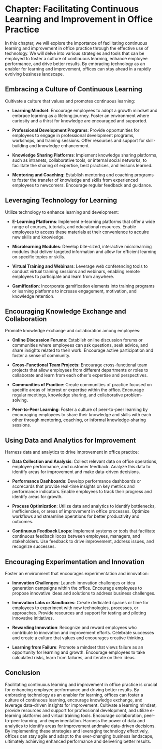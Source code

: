 Chapter: Facilitating Continuous Learning and Improvement in Office Practice
============================================================================

In this chapter, we will explore the importance of facilitating continuous learning and improvement in office practice through the effective use of technology. We will delve into various strategies and tools that can be employed to foster a culture of continuous learning, enhance employee performance, and drive better results. By embracing technology as an enabler for learning and improvement, offices can stay ahead in a rapidly evolving business landscape.

Embracing a Culture of Continuous Learning
------------------------------------------

Cultivate a culture that values and promotes continuous learning:

* **Learning Mindset**: Encourage employees to adopt a growth mindset and embrace learning as a lifelong journey. Foster an environment where curiosity and a thirst for knowledge are encouraged and supported.

* **Professional Development Programs**: Provide opportunities for employees to engage in professional development programs, workshops, and training sessions. Offer resources and support for skill-building and knowledge enhancement.

* **Knowledge Sharing Platforms**: Implement knowledge sharing platforms, such as intranets, collaborative tools, or internal social networks, to facilitate the sharing of expertise, best practices, and lessons learned.

* **Mentoring and Coaching**: Establish mentoring and coaching programs to foster the transfer of knowledge and skills from experienced employees to newcomers. Encourage regular feedback and guidance.

Leveraging Technology for Learning
----------------------------------

Utilize technology to enhance learning and development:

* **E-Learning Platforms**: Implement e-learning platforms that offer a wide range of courses, tutorials, and educational resources. Enable employees to access these materials at their convenience to acquire new skills and knowledge.

* **Microlearning Modules**: Develop bite-sized, interactive microlearning modules that deliver targeted information and allow for efficient learning on specific topics or skills.

* **Virtual Training and Webinars**: Leverage web conferencing tools to conduct virtual training sessions and webinars, enabling remote employees to participate and learn from anywhere.

* **Gamification**: Incorporate gamification elements into training programs or learning platforms to increase engagement, motivation, and knowledge retention.

Encouraging Knowledge Exchange and Collaboration
------------------------------------------------

Promote knowledge exchange and collaboration among employees:

* **Online Discussion Forums**: Establish online discussion forums or communities where employees can ask questions, seek advice, and share insights related to their work. Encourage active participation and foster a sense of community.

* **Cross-Functional Team Projects**: Encourage cross-functional team projects that allow employees from different departments or roles to collaborate and learn from each other's expertise and perspectives.

* **Communities of Practice**: Create communities of practice focused on specific areas of interest or expertise within the office. Encourage regular meetings, knowledge sharing, and collaborative problem-solving.

* **Peer-to-Peer Learning**: Foster a culture of peer-to-peer learning by encouraging employees to share their knowledge and skills with each other through mentoring, coaching, or informal knowledge-sharing sessions.

Using Data and Analytics for Improvement
----------------------------------------

Harness data and analytics to drive improvement in office practice:

* **Data Collection and Analysis**: Collect relevant data on office operations, employee performance, and customer feedback. Analyze this data to identify areas for improvement and make data-driven decisions.

* **Performance Dashboards**: Develop performance dashboards or scorecards that provide real-time insights on key metrics and performance indicators. Enable employees to track their progress and identify areas for growth.

* **Process Optimization**: Utilize data and analytics to identify bottlenecks, inefficiencies, or areas of improvement in office processes. Optimize workflows and streamline operations for better productivity and outcomes.

* **Continuous Feedback Loops**: Implement systems or tools that facilitate continuous feedback loops between employees, managers, and stakeholders. Use feedback to drive improvement, address issues, and recognize successes.

Encouraging Experimentation and Innovation
------------------------------------------

Foster an environment that encourages experimentation and innovation:

* **Innovation Challenges**: Launch innovation challenges or idea generation campaigns within the office. Encourage employees to propose innovative ideas and solutions to address business challenges.

* **Innovation Labs or Sandboxes**: Create dedicated spaces or time for employees to experiment with new technologies, processes, or approaches. Provide resources and support for testing and piloting innovative initiatives.

* **Rewarding Innovation**: Recognize and reward employees who contribute to innovation and improvement efforts. Celebrate successes and create a culture that values and encourages creative thinking.

* **Learning from Failure**: Promote a mindset that views failure as an opportunity for learning and growth. Encourage employees to take calculated risks, learn from failures, and iterate on their ideas.

Conclusion
----------

Facilitating continuous learning and improvement in office practice is crucial for enhancing employee performance and driving better results. By embracing technology as an enabler for learning, offices can foster a culture of continuous learning, encourage knowledge exchange, and leverage data-driven insights for improvement. Cultivate a learning mindset, provide resources and support for professional development, and utilize e-learning platforms and virtual training tools. Encourage collaboration, peer-to-peer learning, and experimentation. Harness the power of data and analytics to identify areas for improvement andmake data-driven decisions. By implementing these strategies and leveraging technology effectively, offices can stay agile and adapt to the ever-changing business landscape, ultimately achieving enhanced performance and delivering better results.

